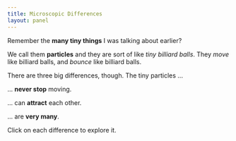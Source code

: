 ```yaml
---
title: Microscopic Differences
layout: panel
---
```


Remember the **many tiny things** I was talking about earlier?

We call them **particles** and they are sort of like _tiny billiard balls_.
They _move_ like billiard balls, and _bounce_ like billiard balls.

There are three big differences, though. The tiny particles ...

<div class="flex">

<div class="threeColumn">

... **never stop** moving.

<script>
    var neverStopSim = createSimulationHere({
        pixelWidth: 250,
        pixelHeight: 250,
        initialize: function(simulation)
        {
            var p = simulation.parameters;
            p.isOnlyHardSpheres = true;

            var particleCount = 10;
            var initialSpeed = 2;
            for (var i = 0; i < particleCount; i++) {
                var particle = new Particle();
                randomDiscInRect(particle.position, particle.radius, simulation.boxBounds);
                v2.set(particle.velocity, randomGaussian(), randomGaussian());
                v2.scale(particle.velocity, particle.velocity, initialSpeed);
                addParticle(simulation, particle);
            }

            thumbnailSim(simulation);
        }
    });

    makeParentElementSequenceLink("/billiards/3_differences/friction");
</script>

</div>

<div class="threeColumn">

... can **attract** each other.

<script>
    var likeSim = createSimulationHere({
        pixelWidth: 250,
        pixelHeight: 250,
        initialize: function(simulation)
        {
            var p = simulation.parameters;
            p.friction = 0.2;

            addOppositeParticles(simulation, 1);

            var ljInteraction = new LennardJonesInteraction();
            ljInteraction.strength = 10;
            setInteraction(simulation, 0, 0, ljInteraction);

            thumbnailSim(simulation);
        }

    });
    
    makeParentElementSequenceLink("/billiards/3_differences/attraction");
</script>

</div>

<div class="threeColumn">

... are **very many**.

<script>
    var likeSim = createSimulationHere({
        pixelWidth: 250,
        pixelHeight: 250,
        initialize: function(simulation)
        {
            var p = simulation.parameters;
            p.friction = 0.2;
            setBoxWidth(simulation, 80);

            initBilliards(simulation, simulation.boxBounds);

            v2.set(simulation.particles[0].velocity, 50, 12);

            thumbnailSim(simulation);
        }
    });

    makeParentElementSequenceLink("/billiards/3_differences/many");
</script>

</div>

</div>

Click on each difference to explore it.